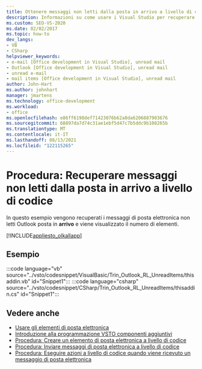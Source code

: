 ```yaml
---
title: Ottenere messaggi non letti dalla posta in arrivo a livello di codice
description: Informazioni su come usare i Visual Studio per recuperare a livello di codice i messaggi non letti dalla posta in arrivo in Microsoft Outlook.
ms.custom: SEO-VS-2020
ms.date: 02/02/2017
ms.topic: how-to
dev_langs:
- VB
- CSharp
helpviewer_keywords:
- e-mail [Office development in Visual Studio], unread mail
- Outlook [Office development in Visual Studio], unread mail
- unread e-mail
- mail items [Office development in Visual Studio], unread mail
author: John-Hart
ms.author: johnhart
manager: jmartens
ms.technology: office-development
ms.workload:
- office
ms.openlocfilehash: e86ff6198def71423076b62a0da6206887903676
ms.sourcegitcommit: 68897da7d74c31ae1ebf5d47c7b5ddc9b108265b
ms.translationtype: MT
ms.contentlocale: it-IT
ms.lasthandoff: 08/13/2021
ms.locfileid: "122115265"
---
```

# <a name="how-to-programmatically-retrieve-unread-messages-from-the-inbox"></a>Procedura: Recuperare messaggi non letti dalla posta in arrivo a livello di codice
  In questo esempio vengono recuperati i messaggi di posta elettronica non letti Outlook posta in **arrivo** e viene visualizzato il numero di elementi.

 [!INCLUDE[appliesto_olkallapp](../vsto/includes/appliesto-olkallapp-md.md)]

## <a name="example"></a>Esempio
 :::code language="vb" source="../vsto/codesnippet/VisualBasic/Trin_Outlook_RL_UnreadItems/thisaddin.vb" id="Snippet1":::
 :::code language="csharp" source="../vsto/codesnippet/CSharp/Trin_Outlook_RL_UnreadItems/thisaddin.cs" id="Snippet1":::

## <a name="see-also"></a>Vedere anche
- [Usare gli elementi di posta elettronica](../vsto/working-with-mail-items.md)
- [Introduzione alla programmazione VSTO componenti aggiuntivi](../vsto/getting-started-programming-vsto-add-ins.md)
- [Procedura: Creare un elemento di posta elettronica a livello di codice](../vsto/how-to-programmatically-create-an-e-mail-item.md)
- [Procedura: Inviare messaggi di posta elettronica a livello di codice](../vsto/how-to-programmatically-send-e-mail-programmatically.md)
- [Procedura: Eseguire azioni a livello di codice quando viene ricevuto un messaggio di posta elettronica](../vsto/how-to-programmatically-perform-actions-when-an-e-mail-message-is-received.md)
